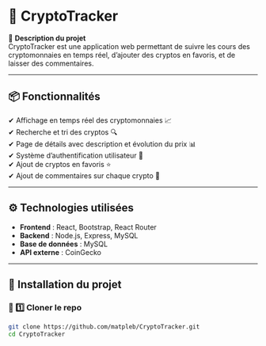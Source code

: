 # 🚀 CryptoTracker

📌 **Description du projet**  
CryptoTracker est une application web permettant de suivre les cours des cryptomonnaies en temps réel, d’ajouter des cryptos en favoris, et de laisser des commentaires.  

---

## 📦 Fonctionnalités
✔ Affichage en temps réel des cryptomonnaies 📈  
✔ Recherche et tri des cryptos 🔍  
✔ Page de détails avec description et évolution du prix 📊  
✔ Système d’authentification utilisateur 🔐  
✔ Ajout de cryptos en favoris ⭐  
✔ Ajout de commentaires sur chaque crypto 💬  

---

## ⚙️ Technologies utilisées
- **Frontend** : React, Bootstrap, React Router  
- **Backend** : Node.js, Express, MySQL  
- **Base de données** : MySQL  
- **API externe** : CoinGecko  

---

## 🚀 Installation du projet

### 🔹 1️⃣ Cloner le repo
```bash
git clone https://github.com/matpleb/CryptoTracker.git
cd CryptoTracker

